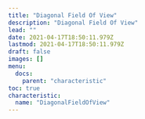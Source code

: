 ```yaml
---
title: "Diagonal Field Of View"
description: "Diagonal Field Of View"
lead: ""
date: 2021-04-17T18:50:11.979Z
lastmod: 2021-04-17T18:50:11.979Z
draft: false
images: []
menu:
  docs:
    parent: "characteristic"
toc: true
characteristic:
  name: "DiagonalFieldOfView"
---
```

